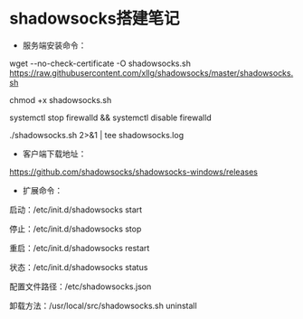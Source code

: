 # shadowsocks搭建笔记

* 服务端安装命令：

wget --no-check-certificate -O shadowsocks.sh https://raw.githubusercontent.com/xllg/shadowsocks/master/shadowsocks.sh

chmod +x shadowsocks.sh

systemctl stop firewalld && systemctl disable firewalld

./shadowsocks.sh 2>&1 | tee shadowsocks.log

* 客户端下载地址：

https://github.com/shadowsocks/shadowsocks-windows/releases

* 扩展命令：

启动：/etc/init.d/shadowsocks start

停止：/etc/init.d/shadowsocks stop

重启：/etc/init.d/shadowsocks restart

状态：/etc/init.d/shadowsocks status

配置文件路径：/etc/shadowsocks.json

卸载方法：/usr/local/src/shadowsocks.sh uninstall

